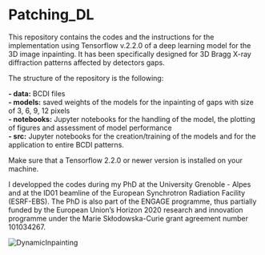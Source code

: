 # Patching_DL

This repository contains the codes and the instructions for the implementation using Tensorflow v.2.2.0 of a deep learning model for the 3D image inpainting. It has been specifically designed for 3D Bragg X-ray diffraction patterns affected by detectors gaps. 

The structure of the repository is the following:  

**- data:** BCDI files  
**- models:** saved weights of the models for the inpainting of gaps with size of 3, 6, 9, 12 pixels  
**- notebooks:** Jupyter notebooks for the handling of the model, the plotting of figures and assessment of model performance  
**- src:** Jupyter notebooks for the creation/training of the models and for the application to entire BCDI patterns.

Make sure that a Tensorflow 2.2.0 or newer version is installed on your machine.


I developped the codes during my PhD at the University Grenoble - Alpes and at the ID01 beamline of the European Synchrotron Radiation Facility (ESRF-EBS). The PhD is also part of the ENGAGE programme, thus partially funded by the European Union’s Horizon 2020 research and innovation programme under the Marie Skłodowska-Curie grant agreement number 101034267.


![DynamicInpainting](https://github.com/matteomasto/Patching_DL/assets/137916908/488002d2-f21f-45c1-8f8c-27de0e93057f)
